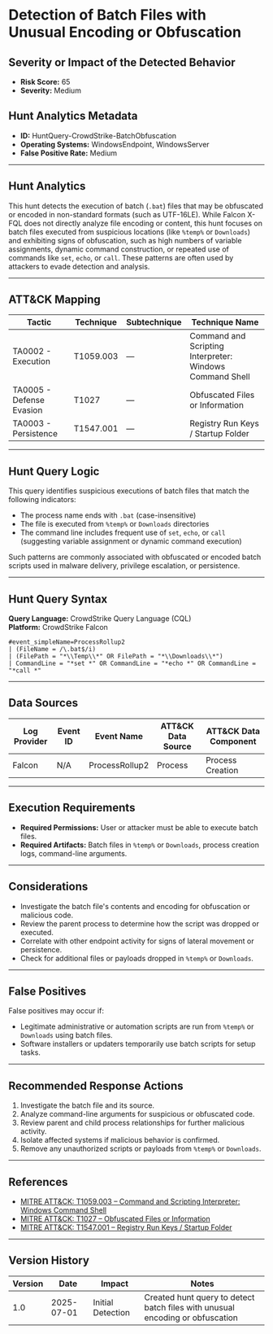 # Detection of Batch Files with Unusual Encoding or Obfuscation

## Severity or Impact of the Detected Behavior
- **Risk Score:** 65
- **Severity:** Medium

## Hunt Analytics Metadata

- **ID:** HuntQuery-CrowdStrike-BatchObfuscation
- **Operating Systems:** WindowsEndpoint, WindowsServer
- **False Positive Rate:** Medium

---

## Hunt Analytics

This hunt detects the execution of batch (`.bat`) files that may be obfuscated or encoded in non-standard formats (such as UTF-16LE). While Falcon X-FQL does not directly analyze file encoding or content, this hunt focuses on batch files executed from suspicious locations (like `%temp%` or `Downloads`) and exhibiting signs of obfuscation, such as high numbers of variable assignments, dynamic command construction, or repeated use of commands like `set`, `echo`, or `call`. These patterns are often used by attackers to evade detection and analysis.

---

## ATT&CK Mapping

| Tactic                        | Technique   | Subtechnique | Technique Name                                         |
|------------------------------|-------------|--------------|--------------------------------------------------------|
| TA0002 - Execution           | T1059.003   | —            | Command and Scripting Interpreter: Windows Command Shell |
| TA0005 - Defense Evasion     | T1027       | —            | Obfuscated Files or Information                        |
| TA0003 - Persistence         | T1547.001   | —            | Registry Run Keys / Startup Folder                     |

---

## Hunt Query Logic

This query identifies suspicious executions of batch files that match the following indicators:

- The process name ends with `.bat` (case-insensitive)
- The file is executed from `%temp%` or `Downloads` directories
- The command line includes frequent use of `set`, `echo`, or `call` (suggesting variable assignment or dynamic command execution)

Such patterns are commonly associated with obfuscated or encoded batch scripts used in malware delivery, privilege escalation, or persistence.

---

## Hunt Query Syntax

**Query Language:** CrowdStrike Query Language (CQL)  
**Platform:** CrowdStrike Falcon

```fql
#event_simpleName=ProcessRollup2    
| (FileName = /\.bat$/i)    
| (FilePath = "*\\Temp\\*" OR FilePath = "*\\Downloads\\*")    
| CommandLine = "*set *" OR CommandLine = "*echo *" OR CommandLine = "*call *"
```

---

## Data Sources

| Log Provider | Event ID | Event Name       | ATT&CK Data Source  | ATT&CK Data Component  |
|--------------|----------|------------------|---------------------|------------------------|
| Falcon       | N/A      | ProcessRollup2   | Process             | Process Creation       |

---

## Execution Requirements

- **Required Permissions:** User or attacker must be able to execute batch files.
- **Required Artifacts:** Batch files in `%temp%` or `Downloads`, process creation logs, command-line arguments.

---

## Considerations

- Investigate the batch file's contents and encoding for obfuscation or malicious code.
- Review the parent process to determine how the script was dropped or executed.
- Correlate with other endpoint activity for signs of lateral movement or persistence.
- Check for additional files or payloads dropped in `%temp%` or `Downloads`.

---

## False Positives

False positives may occur if:

- Legitimate administrative or automation scripts are run from `%temp%` or `Downloads` using batch files.
- Software installers or updaters temporarily use batch scripts for setup tasks.

---

## Recommended Response Actions

1. Investigate the batch file and its source.
2. Analyze command-line arguments for suspicious or obfuscated code.
3. Review parent and child process relationships for further malicious activity.
4. Isolate affected systems if malicious behavior is confirmed.
5. Remove any unauthorized scripts or payloads from `%temp%` or `Downloads`.

---

## References

- [MITRE ATT&CK: T1059.003 – Command and Scripting Interpreter: Windows Command Shell](https://attack.mitre.org/techniques/T1059/003/)
- [MITRE ATT&CK: T1027 – Obfuscated Files or Information](https://attack.mitre.org/techniques/T1027/)
- [MITRE ATT&CK: T1547.001 – Registry Run Keys / Startup Folder](https://attack.mitre.org/techniques/T1547/001/)

---

## Version History

| Version | Date       | Impact            | Notes                                                                                      |
|---------|------------|-------------------|--------------------------------------------------------------------------------------------|
| 1.0     | 2025-07-01 | Initial Detection | Created hunt query to detect batch files with unusual encoding or obfuscation              |
